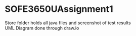 # SOFE3650UAssignment1
Store folder holds all java files and screenshot of test results<br />
UML Diagram done through draw.io<br />
